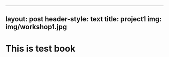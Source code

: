
---
layout: post
header-style: text
title: project1
img: img/workshop1.jpg
---

# This is test book
